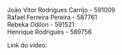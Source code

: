 João Vitor Rodrigues Carrijo - 591009<br />
Rafael Ferreira Pereira - 587761<br />
Rebeka Odilon - 591521<br />
Henrique Rodrigues - 589756<br />

Link do vídeo: 
